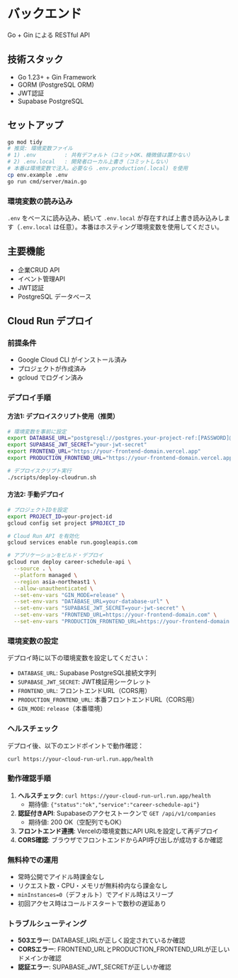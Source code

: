 # バックエンド

Go + Gin による RESTful API

## 技術スタック

- Go 1.23+ + Gin Framework
- GORM (PostgreSQL ORM)
- JWT認証
- Supabase PostgreSQL

## セットアップ

```bash
go mod tidy
# 推奨: 環境変数ファイル
# 1) .env         : 共有デフォルト（コミットOK、機微値は置かない）
# 2) .env.local   : 開発者ローカル上書き（コミットしない）
# 本番は環境変数で注入。必要なら .env.production(.local) を使用
cp env.example .env
go run cmd/server/main.go
```

### 環境変数の読み込み
`.env` をベースに読み込み、続いて `.env.local` が存在すれば上書き読み込みします（`.env.local` は任意）。本番はホスティング環境変数を使用してください。

## 主要機能

- 企業CRUD API
- イベント管理API
- JWT認証
- PostgreSQL データベース

## Cloud Run デプロイ

### 前提条件
- Google Cloud CLI がインストール済み
- プロジェクトが作成済み
- gcloud でログイン済み

### デプロイ手順

#### 方法1: デプロイスクリプト使用（推奨）

```bash
# 環境変数を事前に設定
export DATABASE_URL="postgresql://postgres.your-project-ref:[PASSWORD]@aws-1-ap-northeast-1.pooler.supabase.com:6543/postgres?sslmode=require"
export SUPABASE_JWT_SECRET="your-jwt-secret"
export FRONTEND_URL="https://your-frontend-domain.vercel.app"
export PRODUCTION_FRONTEND_URL="https://your-frontend-domain.vercel.app"

# デプロイスクリプト実行
./scripts/deploy-cloudrun.sh
```

#### 方法2: 手動デプロイ

```bash
# プロジェクトIDを設定
export PROJECT_ID=your-project-id
gcloud config set project $PROJECT_ID

# Cloud Run API を有効化
gcloud services enable run.googleapis.com

# アプリケーションをビルド・デプロイ
gcloud run deploy career-schedule-api \
  --source . \
  --platform managed \
  --region asia-northeast1 \
  --allow-unauthenticated \
  --set-env-vars "GIN_MODE=release" \
  --set-env-vars "DATABASE_URL=your-database-url" \
  --set-env-vars "SUPABASE_JWT_SECRET=your-jwt-secret" \
  --set-env-vars "FRONTEND_URL=https://your-frontend-domain.com" \
  --set-env-vars "PRODUCTION_FRONTEND_URL=https://your-frontend-domain.com"
```

### 環境変数の設定
デプロイ時に以下の環境変数を設定してください：

- `DATABASE_URL`: Supabase PostgreSQL接続文字列
- `SUPABASE_JWT_SECRET`: JWT検証用シークレット
- `FRONTEND_URL`: フロントエンドURL（CORS用）
- `PRODUCTION_FRONTEND_URL`: 本番フロントエンドURL（CORS用）
- `GIN_MODE`: `release`（本番環境）

### ヘルスチェック
デプロイ後、以下のエンドポイントで動作確認：

```bash
curl https://your-cloud-run-url.run.app/health
```

### 動作確認手順
1. **ヘルスチェック**: `curl https://your-cloud-run-url.run.app/health`
   - 期待値: `{"status":"ok","service":"career-schedule-api"}`
2. **認証付きAPI**: Supabaseのアクセストークンで `GET /api/v1/companies`
   - 期待値: 200 OK（空配列でもOK）
3. **フロントエンド連携**: Vercelの環境変数にAPI URLを設定して再デプロイ
4. **CORS確認**: ブラウザでフロントエンドからAPI呼び出しが成功するか確認

### 無料枠での運用
- 常時公開でアイドル時課金なし
- リクエスト数・CPU・メモリが無料枠内なら課金なし
- `minInstances=0`（デフォルト）でアイドル時はスリープ
- 初回アクセス時はコールドスタートで数秒の遅延あり

### トラブルシューティング
- **503エラー**: DATABASE_URLが正しく設定されているか確認
- **CORSエラー**: FRONTEND_URLとPRODUCTION_FRONTEND_URLが正しいドメインか確認
- **認証エラー**: SUPABASE_JWT_SECRETが正しいか確認

